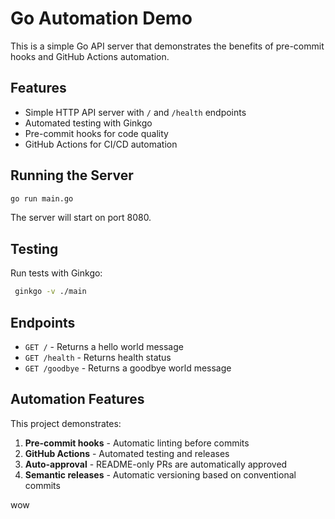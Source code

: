 # Go Automation Demo

This is a simple Go API server that demonstrates the benefits of pre-commit hooks and GitHub Actions automation.

## Features

- Simple HTTP API server with `/` and `/health` endpoints
- Automated testing with Ginkgo
- Pre-commit hooks for code quality
- GitHub Actions for CI/CD automation

## Running the Server

```bash
go run main.go
```

The server will start on port 8080.

## Testing

Run tests with Ginkgo:

```bash
 ginkgo -v ./main
```

## Endpoints

- `GET /` - Returns a hello world message
- `GET /health` - Returns health status
- `GET /goodbye` - Returns a goodbye world message
## Automation Features

This project demonstrates:

1. **Pre-commit hooks** - Automatic linting before commits
2. **GitHub Actions** - Automated testing and releases
3. **Auto-approval** - README-only PRs are automatically approved
4. **Semantic releases** - Automatic versioning based on conventional commits

wow
